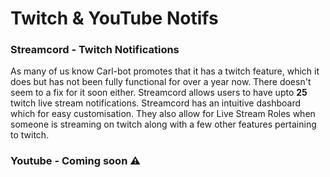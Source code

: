 # Twitch & YouTube Notifs

### Streamcord - Twitch Notifications&#x20;

As many of us know Carl-bot promotes that it has a twitch feature, which it does but has not been fully functional for over a year now. There doesn't seem to a fix for it soon either. Streamcord allows users to have upto **25** twitch live stream notifications. Streamcord has an intuitive dashboard which for easy customisation. They also allow for Live Stream Roles when someone is streaming on twitch along with a few other features pertaining to twitch.

### Youtube - Coming soon :warning:

### &#x20;
